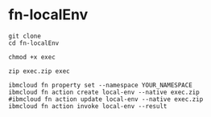 # fn-localEnv

```
git clone
cd fn-localEnv
```

```
chmod +x exec
```

```
zip exec.zip exec
```

```
ibmcloud fn property set --namespace YOUR_NAMESPACE
ibmcloud fn action create local-env --native exec.zip
#ibmcloud fn action update local-env --native exec.zip
ibmcloud fn action invoke local-env --result
```
